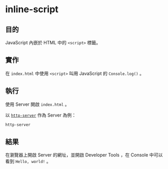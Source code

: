 # inline-script

## 目的

JavaScript 內嵌於 HTML 中的 `<script>` 標籤。

## 實作

在 `index.html` 中使用 `<script>` 叫用 JavaScript 的 `Console.log()` 。

## 執行

使用 Server 開啟 `index.html` 。

以 [`http-server`](https://www.npmjs.com/package/http-server) 作為 Server 為例：

```bash
http-server
```

## 結果

在瀏覽器上開啟 Server 的網址，並開啟 Developer Tools ，在 Console 中可以看到 `Hello, world!` 。
